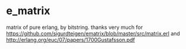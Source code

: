# e_matrix
matrix of pure erlang, by bitstring.
thanks very much for https://github.com/sigurdteigen/ematrix/blob/master/src/matrix.erl
and http://erlang.org/euc/07/papers/1700Gustafsson.pdf
